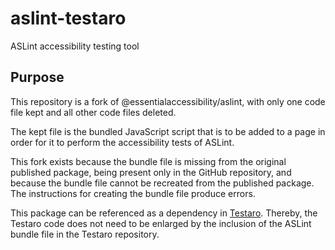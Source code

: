 # aslint-testaro
ASLint accessibility testing tool

## Purpose

This repository is a fork of @essentialaccessibility/aslint, with only one code file kept and all other code files deleted.

The kept file is the bundled JavaScript script that is to be added to a page in order for it to perform the accessibility tests of ASLint.

This fork exists because the bundle file is missing from the original published package, being present only in the GitHub repository, and because the bundle file cannot be recreated from the published package. The instructions for creating the bundle file produce errors.

This package can be referenced as a dependency in [Testaro](https://www.npmjs.com/package/testaro). Thereby, the Testaro code does not need to be enlarged by the inclusion of the ASLint bundle file in the Testaro repository.
